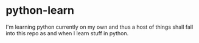 # python-learn
I'm learning python currently on my own and thus a host of things shall fall into this repo as and when I learn stuff in python.

